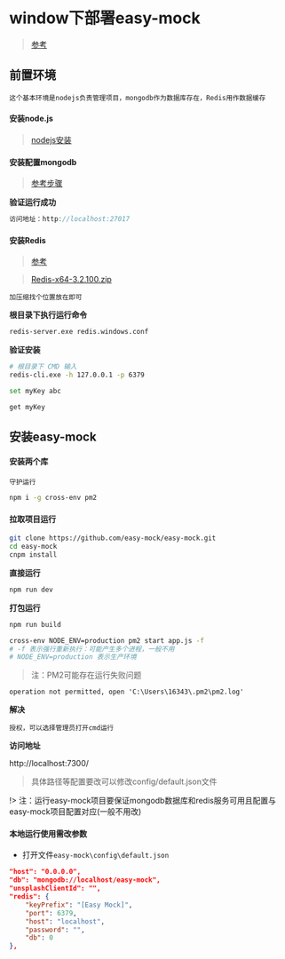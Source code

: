 # window下部署easy-mock

> [参考](https://blog.csdn.net/wxj_ios/article/details/84749700)

## 前置环境

	这个基本环境是nodejs负责管理项目，mongodb作为数据库存在，Redis用作数据缓存

#### 安装node.js

> [nodejs安装](知识笔记/大前端/nodejs/nodejs开发/nodejs入门.md)

#### 安装配置mongodb

> [参考步骤](https://blog.csdn.net/heshushun/article/details/77776706)

**验证运行成功**

```js
访问地址：http://localhost:27017
```

#### 安装Redis

> [参考](http://www.runoob.com/redis/redis-install.html)

> [Redis-x64-3.2.100.zip](https://github.com/microsoftarchive/redis/releases/download/win-3.2.100/Redis-x64-3.2.100.zip)

	加压缩找个位置放在即可

**根目录下执行运行命令**

```bash
redis-server.exe redis.windows.conf
```

**验证安装**

```bash
# 根目录下 CMD 输入
redis-cli.exe -h 127.0.0.1 -p 6379

set myKey abc

get myKey
```

## 安装easy-mock

#### 安装两个库

	守护运行

```bash
npm i -g cross-env pm2
```

#### 拉取项目运行

```bash
git clone https://github.com/easy-mock/easy-mock.git
cd easy-mock
cnpm install
```

**直接运行**

```bash
npm run dev
```

**打包运行**

```bash
npm run build

cross-env NODE_ENV=production pm2 start app.js -f
# -f 表示强行重新执行：可能产生多个进程，一般不用
# NODE_ENV=production 表示生产环境
```

> 注：PM2可能存在运行失败问题

	operation not permitted, open 'C:\Users\16343\.pm2\pm2.log'

**解决**

	授权，可以选择管理员打开cmd运行

**访问地址**

http://localhost:7300/

> 具体路径等配置要改可以修改config/default.json文件

!> 注：运行easy-mock项目要保证mongodb数据库和redis服务可用且配置与easy-mock项目配置对应(一般不用改)

#### 本地运行使用需改参数

* 打开文件`easy-mock\config\default.json`

``` json
"host": "0.0.0.0",
"db": "mongodb://localhost/easy-mock",
"unsplashClientId": "",
"redis": {
	"keyPrefix": "[Easy Mock]",
	"port": 6379,
	"host": "localhost",
	"password": "",
	"db": 0
},
```
